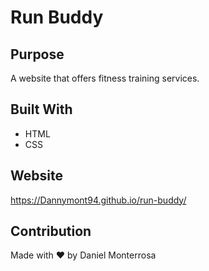 # Run Buddy

## Purpose
A website that offers fitness training services.

## Built With
* HTML
* CSS

## Website
https://Dannymont94.github.io/run-buddy/

## Contribution
Made with ❤️ by Daniel Monterrosa
